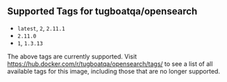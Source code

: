 ## Supported Tags for tugboatqa/opensearch

* `latest`, `2`, `2.11.1`
* `2.11.0`
* `1`, `1.3.13`

The above tags are currently supported. Visit https://hub.docker.com/r/tugboatqa/opensearch/tags/ to see a list of all available tags for this image, including those that are no longer supported.
